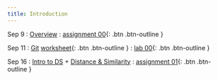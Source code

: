 ```yaml
---
title: Introduction
---
```


Sep 9 
: [Overview](https://github.com/gallettilance/CS506-Fall2024/raw/main/lecture_00/00_CS_506_Overview.pdf) 
  : [assignment 00](../assignments/assignment0){: .btn .btn-outline }

Sep 11 
: [Git](https://github.com/gallettilance/CS506-Fall2024/raw/main/lecture_01/01_Git.pdf) [worksheet](https://github.com/gallettilance/CS506-Fall2024/blob/main/lecture_01/worksheet_01.ipynb){: .btn .btn-outline }
  : [lab 00](https://github.com/Chris210634/CS506-Lab0){: .btn .btn-outline }

Sep 16
: [Intro to DS](https://github.com/gallettilance/CS506-Fall2024/raw/main/lecture_03/03_Introduction.pdf) + [Distance & Similarity](https://github.com/gallettilance/CS506-Fall2024/raw/main/lecture_04/04_Distance_%26_Similarity.pdf) 
  : [assignment 01](../assignments/assignment1){: .btn .btn-outline } 

